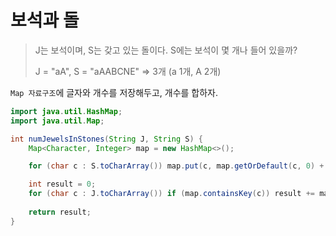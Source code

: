 #  보석과 돌

> J는 보석이며, S는 갖고 있는 돌이다. S에는 보석이 몇 개나 들어 있을까?
> 
> J = "aA", S = "aAABCNE" => 3개 (a 1개, A 2개)

`Map 자료구조`에 글자와 개수를 저장해두고, 개수를 합하자.

```java
import java.util.HashMap;
import java.util.Map;

int numJewelsInStones(String J, String S) {
    Map<Character, Integer> map = new HashMap<>();

    for (char c : S.toCharArray()) map.put(c, map.getOrDefault(c, 0) + 1);

    int result = 0;
    for (char c : J.toCharArray()) if (map.containsKey(c)) result += map.get(c);
    
    return result;
}
```
